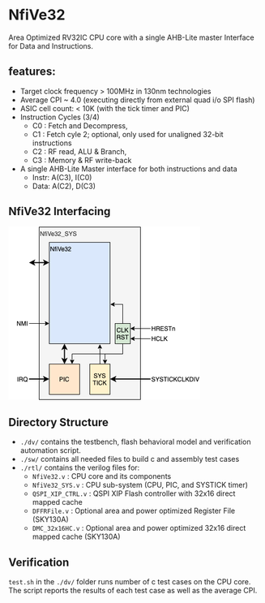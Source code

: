 # NfiVe32
Area Optimized RV32IC CPU core with a single AHB-Lite master Interface for Data and Instructions. 
## features:
- Target clock frequency > 100MHz in 130nm technologies
- Average CPI ~ 4.0 (executing directly from external quad i/o SPI flash)
- ASIC cell count: < 10K (with the tick timer and PIC)
- Instruction Cycles (3/4)
  - C0 : Fetch and Decompress, 
  - C1 : Fetch cyle 2; optional, only used for unaligned 32-bit instructions
  - C2 : RF read, ALU & Branch, 
  - C3 : Memory & RF write-back
- A single AHB-Lite Master interface for both instructions and data
  - Instr: A(C3), I(C0)
  - Data: A(C2), D(C3)

## NfiVe32 Interfacing
<img src=docs/n5_interface.png>

## Directory Structure
- `./dv/` contains the testbench, flash behavioral model and verification automation script.
- `./sw/` contains all needed files to build c and assembly test cases
- `./rtl/` contains the verilog files for:
  - `NfiVe32.v` : CPU core and its components
  - `NfiVe32_SYS.v` : CPU sub-system (CPU, PIC, and SYSTICK timer)
  - `QSPI_XIP_CTRL.v` : QSPI XIP Flash controller with 32x16 direct mapped cache
  - `DFFRFile.v` : Optional area and power optimized Register File (SKY130A)
  - `DMC_32x16HC.v` : Optional area and power optimized 32x16 direct mapped cache (SKY130A)
## Verification
`test.sh` in the `./dv/` folder runs number of c test cases on the CPU core. The script reports the results of each test case as well as the average CPI.